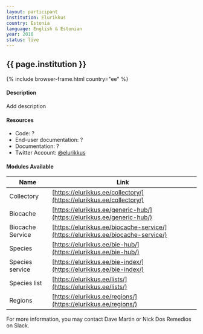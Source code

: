 ```yaml
---
layout: participant
institution: Elurikkus
country: Estonia
language: English & Estonian
year: 2010
status: live
---
```


## {{ page.institution }}

{% include browser-frame.html country="ee" %}

#### Description 

Add description

#### Resources

- Code: ?
- End-user documentation: ?
- Documentation: ?
- Twitter Account: [@elurikkus](https://twitter.com/elurikkus)

#### Modules Available 

| Name             | Link                                                                             |
|------------------|----------------------------------------------------------------------------------|
| Collectory       | [https://elurikkus.ee/collectory/](https://elurikkus.ee/collectory/)             |
| Biocache         | [https://elurikkus.ee/generic-hub/](https://elurikkus.ee/generic-hub/)           |
| Biocache Service | [https://elurikkus.ee/biocache-service/](https://elurikkus.ee/biocache-service/) |
| Species          | [https://elurikkus.ee/bie-hub/](https://elurikkus.ee/bie-hub/)                   |
| Species service  | [https://elurikkus.ee/bie-index/](https://elurikkus.ee/bie-index/)               |
| Species list     | [https://elurikkus.ee/lists/](https://elurikkus.ee/lists/)                       |
| Regions          | [https://elurikkus.ee/regions/](https://elurikkus.ee/regions/)                   |



For more information, you may contact Dave Martin or Nick Dos Remedios on Slack.
